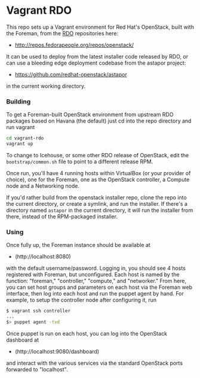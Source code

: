 # Vagrant RDO

This repo sets up a Vagrant environment for Red Hat's OpenStack, built with the Foreman, from the [RDO](http://openstack.redhat.com/Main_Page) repositories here:

-  http://repos.fedorapeople.org/repos/openstack/

It can be used to deploy from the latest installer code released by RDO, or can use a bleeding edge deployment codebase from the astapor project:

- https://github.com/redhat-openstack/astapor

in the current working directory.

### Building

To get a Foreman-built OpenStack environment from upstream RDO packages based on Havana (the default) just cd into the repo directory and run vagrant

```bash
cd vagrant-rdo
vagrant up
```
To change to Icehouse, or some other RDO release of OpenStack, edit the `bootstrap/common.sh` file to point to a different release RPM.

Once run, you'll have 4 running hosts within VirtualBox (or your provider of choice), one for the Foreman, one as the OpenStack controller, a Compute node and a Networking node.

If you'd rather build from the openstack installer repo, clone the repo into the current directory, or create a symlink, and run the installer. If there's a directory named `astapor` in the current directory, it will run the installer from there, instead of the RPM-packaged installer.

### Using

Once fully up, the Foreman instance should be available at

- (http://localhost:8080)

with the default username/password. Logging in, you should see 4 hosts registered with Foreman, but unconfigured. Each host is named by the function: "foreman," "controller," "compute," and "networker."  From here, you can set host groups and parameters on each host via the Foreman web interface, then log into each host and run the puppet agent by hand. For example, to setup the controller node after configuring it, run
```bash
$ vagrant ssh controller
...
$> puppet agent -tvd
```

Once puppet is run on each host, you can log into the OpenStack dashboard at 

- (http://localhost:9080/dashboard)

and interact with the various services via the standard OpenStack ports forwarded to "localhost".
